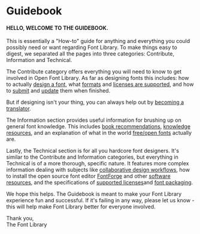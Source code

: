 Guidebook
=========

#### HELLO, WELCOME TO THE GUIDEBOOK.

This is essentially a "How-to" guide for anything and everything you could possibly need or want regarding Font Library. To make things easy to digest, we separated all the pages into three categories: Contribute, Information and Technical. 

The Contribute category offers everything you will need to know to get involved in Open Font Library. As far as designing fonts this includes: how to actually [design a font](/font_design), what [formats](/font_formats) and [licenses are supported](/supported_licenses), and how to [submit](/submission_guidelines) and [update](/how_to_update_a_font) them when finished.

But if designing isn't your thing, you can always help out by [becoming a translator](/become-a-translator).

The Information section provides useful information for brushing up on general font knowledge. This includes [book recommendations](/book_recommendations), [knowledge resources](/knowledge_resources), and an explanation of what in the world [free/open fonts](/libre_open_fonts) actually are.

Lastly, the Technical section is for all you hardcore font designers. It's similar to the Contribute and Information categories, but everything in Technical is of a more thorough, specific nature. It features more complex information dealing with subjects like [collaborative design workflows](/collaborative_design_workflows), how to install the open source font editor [FontForge](/how_to_install_fontforge) and other [software resources](/software), and the specifications of [supported licenses](/supported_licenses)and [font packaging](/font_packaging).

We hope this helps. The Guidebook is meant to make your Font Library experience fun and successful. If it's failing in any way, please let us know - this will help make Font Library better for everyone involved. 

Thank you,\
The Font Library
